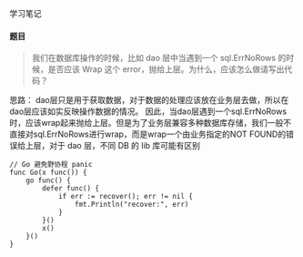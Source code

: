 学习笔记

#### 题目

> 我们在数据库操作的时候，比如 dao 层中当遇到一个 sql.ErrNoRows 的时候，是否应该 Wrap 这个 error，抛给上层。为什么，应该怎么做请写出代码？
>

思路：
dao层只是用于获取数据，对于数据的处理应该放在业务层去做，所以在dao层应该如实反映操作数据的情况。 因此，当dao层遇到一个sql.ErrNoRows时，应该wrap起来抛给上层。但是为了业务层兼容多种数据库存储，我们一般不直接对sql.ErrNoRows进行wrap，而是wrap一个由业务指定的NOT FOUND的错误给上层，对于 dao 层，不同 DB 的 lib 库可能有区别

```
// Go 避免野协程 panic
func Go(x func()) {
	go func() {
		defer func() {
			if err := recover(); err != nil {
				fmt.Println("recover:", err)
			}
		}()
		x()
	}()
}
```


